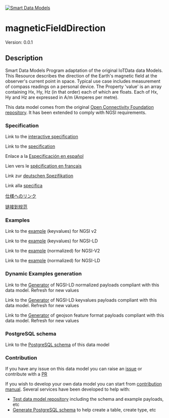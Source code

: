[![Smart Data Models](https://smartdatamodels.org/wp-content/uploads/2022/01/SmartDataModels_logo.png "Logo")](https://smartdatamodels.org)
# magneticFieldDirection
Version: 0.0.1

## Description 

Smart Data Models Program adaptation of the original IoTData data Models. This Resource describes the direction of the Earth's magnetic field at the observer's current point in space. Typical use case includes measurement of compass readings on a personal device. The Property 'value' is an array containing Hx, Hy, Hz (in that order) each of which are floats. Each of Hx, Hy and Hz are expressed in A/m (Amperes per metre).

This data model comes from the original [Open Connectivity Foundation repository](https://github.com/openconnectivityfoundation/IoTDataModels). It has been extended to comply with NGSI requirements.
### Specification

Link to the [interactive specification](https://swagger.lab.fiware.org/?url=https://smart-data-models.github.io/dataModel.OCF/magneticFieldDirection/swagger.yaml)

Link to the [specification](https://github.com/smart-data-models/dataModel.OCF/blob/master/magneticFieldDirection/doc/spec.md)

Enlace a la [Especificación en español](https://github.com/smart-data-models/dataModel.OCF/blob/master/magneticFieldDirection/doc/spec_ES.md)

Lien vers le [spécification en français](https://github.com/smart-data-models/dataModel.OCF/blob/master/magneticFieldDirection/doc/spec_FR.md)

Link zur [deutschen Spezifikation](https://github.com/smart-data-models/dataModel.OCF/blob/master/magneticFieldDirection/doc/spec_DE.md)

Link alla [specifica](https://github.com/smart-data-models/dataModel.OCF/blob/master/magneticFieldDirection/doc/spec_IT.md)

[仕様へのリンク](https://github.com/smart-data-models/dataModel.OCF/blob/master/magneticFieldDirection/doc/spec_JA.md)

[链接到规范](https://github.com/smart-data-models/dataModel.OCF/blob/master/magneticFieldDirection/doc/spec_ZH.md)
### Examples

Link to the [example](https://smart-data-models.github.io/dataModel.OCF/magneticFieldDirection/examples/example.json) (keyvalues) for NGSI v2

Link to the [example](https://smart-data-models.github.io/dataModel.OCF/magneticFieldDirection/examples/example.jsonld) (keyvalues) for NGSI-LD

Link to the [example](https://smart-data-models.github.io/dataModel.OCF/magneticFieldDirection/examples/example-normalized.json) (normalized) for NGSI-V2

Link to the [example](https://smart-data-models.github.io/dataModel.OCF/magneticFieldDirection/examples/example-normalized.jsonld) (normalized) for NGSI-LD
### Dynamic Examples generation

Link to the [Generator](https://smartdatamodels.org/extra/ngsi-ld_generator.php?schemaUrl=https://raw.githubusercontent.com/smart-data-models/dataModel.OCF/master/magneticFieldDirection/schema.json&email=info@smartdatamodels.org) of NGSI-LD normalized payloads compliant with this data model. Refresh for new values

Link to the [Generator](https://smartdatamodels.org/extra/ngsi-ld_generator_keyvalues.php?schemaUrl=https://raw.githubusercontent.com/smart-data-models/dataModel.OCF/master/magneticFieldDirection/schema.json&email=info@smartdatamodels.org) of NGSI-LD keyvalues payloads compliant with this data model. Refresh for new values

Link to the [Generator](https://smartdatamodels.org/extra/geojson_features_generator.php?schemaUrl=https://raw.githubusercontent.com/smart-data-models/dataModel.OCF/master/magneticFieldDirection/schema.json&email=info@smartdatamodels.org) of geojson feature format payloads compliant with this data model. Refresh for new values
### PostgreSQL schema

Link to the [PostgreSQL schema](https://github.com/smart-data-models/dataModel.OCF/blob/master/magneticFieldDirection/schema.sql) of this data model
### Contribution

 If you have any issue on this data model you can raise an [issue](https://github.com/smart-data-models/dataModel.OCF/issues)  or contribute with a [PR](https://github.com/smart-data-models/dataModel.OCF/pulls)

 If you wish to develop your own data model you can start from [contribution manual](https://bit.ly/contribution_manual). Several services have been developed to help with: 
 - [Test data model repository](https://smartdatamodels.org/index.php/data-models-contribution-api/) including the schema and example payloads, etc
 - [Generate PostgreSQL schema](https://smartdatamodels.org/index.php/sql-service/) to help create a table, create type, etc